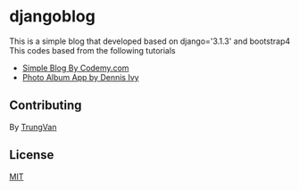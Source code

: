 # djangoblog 
This is a simple blog that developed based on django='3.1.3' and bootstrap4
This codes based from the following tutorials
- [Simple Blog By Codemy.com](https://www.youtube.com/watch?v=CnaB4Nb0-R8&list=PLCC34OHNcOtr025c1kHSPrnP18YPB-NFi&index=2)
- [Photo Album App by Dennis Ivy](https://www.youtube.com/watch?v=sSquD2u5Ie0)
## Contributing
By [TrungVan](https://www.facebook.com/trungnemo)
## License
[MIT](https://choosealicense.com/licenses/mit/)
